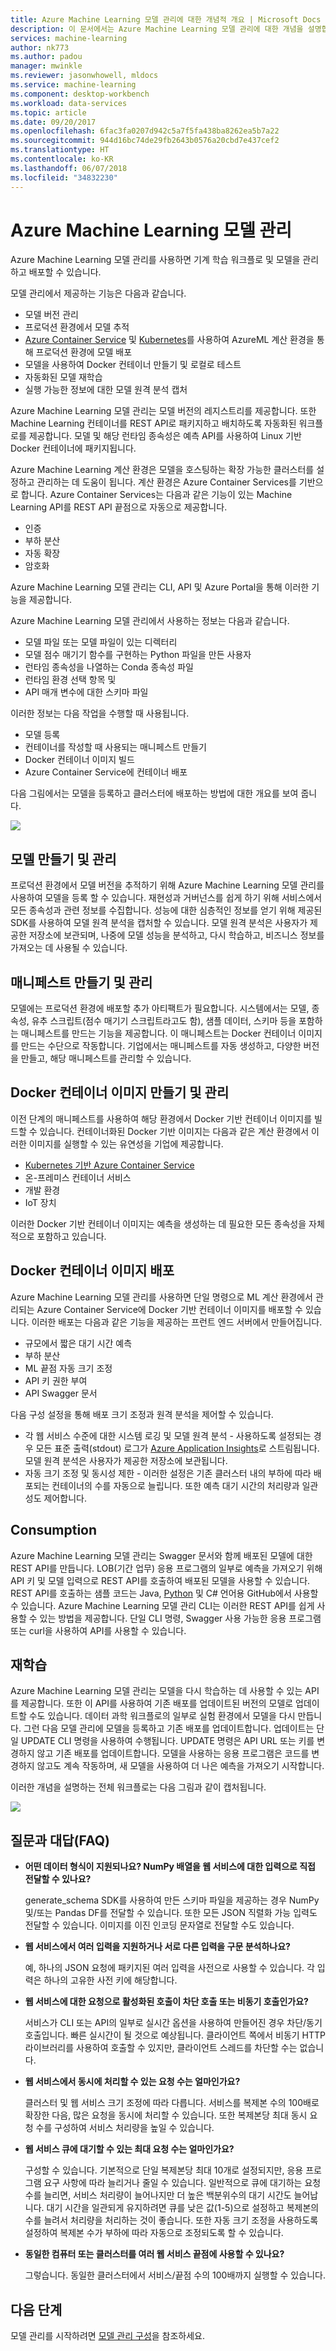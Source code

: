 ```yaml
---
title: Azure Machine Learning 모델 관리에 대한 개념적 개요 | Microsoft Docs
description: 이 문서에서는 Azure Machine Learning 모델 관리에 대한 개념을 설명합니다.
services: machine-learning
author: nk773
ms.author: padou
manager: mwinkle
ms.reviewer: jasonwhowell, mldocs
ms.service: machine-learning
ms.component: desktop-workbench
ms.workload: data-services
ms.topic: article
ms.date: 09/20/2017
ms.openlocfilehash: 6fac3fa0207d942c5a7f5fa438ba8262ea5b7a22
ms.sourcegitcommit: 944d16bc74de29fb2643b0576a20cbd7e437cef2
ms.translationtype: HT
ms.contentlocale: ko-KR
ms.lasthandoff: 06/07/2018
ms.locfileid: "34832230"
---
```

# <a name="azure-machine-learning-model-management"></a>Azure Machine Learning 모델 관리

Azure Machine Learning 모델 관리를 사용하면 기계 학습 워크플로 및 모델을 관리하고 배포할 수 있습니다. 

모델 관리에서 제공하는 기능은 다음과 같습니다.
- 모델 버전 관리
- 프로덕션 환경에서 모델 추적
- [Azure Container Service](https://azure.microsoft.com/services/container-service/) 및 [Kubernetes](https://docs.microsoft.com/azure/container-service/kubernetes/container-service-kubernetes-walkthrough)를 사용하여 AzureML 계산 환경을 통해 프로덕션 환경에 모델 배포
- 모델을 사용하여 Docker 컨테이너 만들기 및 로컬로 테스트
- 자동화된 모델 재학습
- 실행 가능한 정보에 대한 모델 원격 분석 캡처 

Azure Machine Learning 모델 관리는 모델 버전의 레지스트리를 제공합니다. 또한 Machine Learning 컨테이너를 REST API로 패키지하고 배치하도록 자동화된 워크플로를 제공합니다. 모델 및 해당 런타임 종속성은 예측 API를 사용하여 Linux 기반 Docker 컨테이너에 패키지됩니다. 

Azure Machine Learning 계산 환경은 모델을 호스팅하는 확장 가능한 클러스터를 설정하고 관리하는 데 도움이 됩니다. 계산 환경은 Azure Container Services를 기반으로 합니다. Azure Container Services는 다음과 같은 기능이 있는 Machine Learning API를 REST API 끝점으로 자동으로 제공합니다.

- 인증
- 부하 분산
- 자동 확장
- 암호화

Azure Machine Learning 모델 관리는 CLI, API 및 Azure Portal을 통해 이러한 기능을 제공합니다. 

Azure Machine Learning 모델 관리에서 사용하는 정보는 다음과 같습니다.

 - 모델 파일 또는 모델 파일이 있는 디렉터리
 - 모델 점수 매기기 함수를 구현하는 Python 파일을 만든 사용자
 - 런타임 종속성을 나열하는 Conda 종속성 파일
 - 런타임 환경 선택 항목 및 
 - API 매개 변수에 대한 스키마 파일 

이러한 정보는 다음 작업을 수행할 때 사용됩니다.

- 모델 등록
- 컨테이너를 작성할 때 사용되는 매니페스트 만들기
- Docker 컨테이너 이미지 빌드
- Azure Container Service에 컨테이너 배포
 
다음 그림에서는 모델을 등록하고 클러스터에 배포하는 방법에 대한 개요를 보여 줍니다. 

![](media/model-management-overview/modelmanagement.png)

## <a name="create-and-manage-models"></a>모델 만들기 및 관리 
프로덕션 환경에서 모델 버전을 추적하기 위해 Azure Machine Learning 모델 관리를 사용하여 모델을 등록 할 수 있습니다. 재현성과 거버넌스를 쉽게 하기 위해 서비스에서 모든 종속성과 관련 정보를 수집합니다. 성능에 대한 심층적인 정보를 얻기 위해 제공된 SDK를 사용하여 모델 원격 분석을 캡처할 수 있습니다. 모델 원격 분석은 사용자가 제공한 저장소에 보관되며, 나중에 모델 성능을 분석하고, 다시 학습하고, 비즈니스 정보를 가져오는 데 사용될 수 있습니다.

## <a name="create-and-manage-manifests"></a>매니페스트 만들기 및 관리 
모델에는 프로덕션 환경에 배포할 추가 아티팩트가 필요합니다. 시스템에서는 모델, 종속성, 유추 스크립트(점수 매기기 스크립트라고도 함), 샘플 데이터, 스키마 등을 포함하는 매니페스트를 만드는 기능을 제공합니다. 이 매니페스트는 Docker 컨테이너 이미지를 만드는 수단으로 작동합니다. 기업에서는 매니페스트를 자동 생성하고, 다양한 버전을 만들고, 해당 매니페스트를 관리할 수 있습니다. 

## <a name="create-and-manage-docker-container-images"></a>Docker 컨테이너 이미지 만들기 및 관리 
이전 단계의 매니페스트를 사용하여 해당 환경에서 Docker 기반 컨테이너 이미지를 빌드할 수 있습니다. 컨테이너화된 Docker 기반 이미지는 다음과 같은 계산 환경에서 이러한 이미지를 실행할 수 있는 유연성을 기업에 제공합니다.

- [Kubernetes 기반 Azure Container Service](https://docs.microsoft.com/azure/container-service/kubernetes/container-service-kubernetes-walkthrough)
- 온-프레미스 컨테이너 서비스
- 개발 환경
- IoT 장치

이러한 Docker 기반 컨테이너 이미지는 예측을 생성하는 데 필요한 모든 종속성을 자체적으로 포함하고 있습니다. 

## <a name="deploy-docker-container-images"></a>Docker 컨테이너 이미지 배포 
Azure Machine Learning 모델 관리를 사용하면 단일 명령으로 ML 계산 환경에서 관리되는 Azure Container Service에 Docker 기반 컨테이너 이미지를 배포할 수 있습니다. 이러한 배포는 다음과 같은 기능을 제공하는 프런트 엔드 서버에서 만들어집니다.

- 규모에서 짧은 대기 시간 예측
- 부하 분산
- ML 끝점 자동 크기 조정
- API 키 권한 부여
- API Swagger 문서

다음 구성 설정을 통해 배포 크기 조정과 원격 분석을 제어할 수 있습니다.

- 각 웹 서비스 수준에 대한 시스템 로깅 및 모델 원격 분석 - 사용하도록 설정되는 경우 모든 표준 출력(stdout) 로그가 [Azure Application Insights](https://azure.microsoft.com/services/application-insights/)로 스트림됩니다. 모델 원격 분석은 사용자가 제공한 저장소에 보관됩니다. 
- 자동 크기 조정 및 동시성 제한 - 이러한 설정은 기존 클러스터 내의 부하에 따라 배포되는 컨테이너의 수를 자동으로 늘립니다. 또한 예측 대기 시간의 처리량과 일관성도 제어합니다.

## <a name="consumption"></a>Consumption 
Azure Machine Learning 모델 관리는 Swagger 문서와 함께 배포된 모델에 대한 REST API를 만듭니다. LOB(기간 업무) 응용 프로그램의 일부로 예측을 가져오기 위해 API 키 및 모델 입력으로 REST API를 호출하여 배포된 모델을 사용할 수 있습니다. REST API를 호출하는 샘플 코드는 Java, [Python](https://github.com/CortanaAnalyticsGallery-Int/digit-recognition-cnn-tf/blob/master/client.py) 및 C# 언어용 GitHub에서 사용할 수 있습니다. Azure Machine Learning 모델 관리 CLI는 이러한 REST API를 쉽게 사용할 수 있는 방법을 제공합니다. 단일 CLI 명령, Swagger 사용 가능한 응용 프로그램 또는 curl을 사용하여 API를 사용할 수 있습니다. 

## <a name="retraining"></a>재학습 
Azure Machine Learning 모델 관리는 모델을 다시 학습하는 데 사용할 수 있는 API를 제공합니다. 또한 이 API를 사용하여 기존 배포를 업데이트된 버전의 모델로 업데이트할 수도 있습니다. 데이터 과학 워크플로의 일부로 실험 환경에서 모델을 다시 만듭니다. 그런 다음 모델 관리에 모델을 등록하고 기존 배포를 업데이트합니다. 업데이트는 단일 UPDATE CLI 명령을 사용하여 수행됩니다. UPDATE 명령은 API URL 또는 키를 변경하지 않고 기존 배포를 업데이트합니다. 모델을 사용하는 응용 프로그램은 코드를 변경하지 않고도 계속 작동하며, 새 모델을 사용하여 더 나은 예측을 가져오기 시작합니다.

이러한 개념을 설명하는 전체 워크플로는 다음 그림과 같이 캡처됩니다.

![](media/model-management-overview/modelmanagementworkflow.png)

## <a name="frequently-asked-questions-faq"></a>질문과 대답(FAQ) 
- **어떤 데이터 형식이 지원되나요? NumPy 배열을 웹 서비스에 대한 입력으로 직접 전달할 수 있나요?**

   generate_schema SDK를 사용하여 만든 스키마 파일을 제공하는 경우 NumPy 및/또는 Pandas DF를 전달할 수 있습니다. 또한 모든 JSON 직렬화 가능 입력도 전달할 수 있습니다. 이미지를 이진 인코딩 문자열로 전달할 수도 있습니다.

- **웹 서비스에서 여러 입력을 지원하거나 서로 다른 입력을 구문 분석하나요?**

   예, 하나의 JSON 요청에 패키지된 여러 입력을 사전으로 사용할 수 있습니다. 각 입력은 하나의 고유한 사전 키에 해당합니다.

- **웹 서비스에 대한 요청으로 활성화된 호출이 차단 호출 또는 비동기 호출인가요?**

   서비스가 CLI 또는 API의 일부로 실시간 옵션을 사용하여 만들어진 경우 차단/동기 호출입니다. 빠른 실시간이 될 것으로 예상됩니다. 클라이언트 쪽에서 비동기 HTTP 라이브러리를 사용하여 호출할 수 있지만, 클라이언트 스레드를 차단할 수는 없습니다.

- **웹 서비스에서 동시에 처리할 수 있는 요청 수는 얼마인가요?**

   클러스터 및 웹 서비스 크기 조정에 따라 다릅니다. 서비스를 복제본 수의 100배로 확장한 다음, 많은 요청을 동시에 처리할 수 있습니다. 또한 복제본당 최대 동시 요청 수를 구성하여 서비스 처리량을 높일 수 있습니다.

- **웹 서비스 큐에 대기할 수 있는 최대 요청 수는 얼마인가요?**

   구성할 수 있습니다. 기본적으로 단일 복제본당 최대 10개로 설정되지만, 응용 프로그램 요구 사항에 따라 늘리거나 줄일 수 있습니다. 일반적으로 큐에 대기하는 요청 수를 늘리면, 서비스 처리량이 늘어나지만 더 높은 백분위수의 대기 시간도 늘어납니다. 대기 시간을 일관되게 유지하려면 큐를 낮은 값(1-5)으로 설정하고 복제본의 수를 늘려서 처리량을 처리하는 것이 좋습니다. 또한 자동 크기 조정을 사용하도록 설정하여 복제본 수가 부하에 따라 자동으로 조정되도록 할 수 있습니다. 

- **동일한 컴퓨터 또는 클러스터를 여러 웹 서비스 끝점에 사용할 수 있나요?**

   그렇습니다. 동일한 클러스터에서 서비스/끝점 수의 100배까지 실행할 수 있습니다. 

## <a name="next-steps"></a>다음 단계
모델 관리를 시작하려면 [모델 관리 구성](deployment-setup-configuration.md)을 참조하세요.
